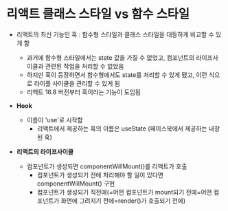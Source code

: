 # 리액트 클래스 스타일 vs 함수 스타일

- 리액트의 최신 기능인 훅 : 함수형 스타일과 클래스 스타일을 대등하게 비교할 수 있게 함
  - 과거에 함수형 스타일에서는 state 값을 가질 수 없었고, 컴포넌트의 라이프사이클과 관련된 작업을 처리할 수 없었음
  - 하지만 훅이 등장하면서 함수형에서도 state를 처리할 수 있게 됐고, 이런 식으로 라이플 사이클을 관리할 수 있게 됨
  - 리액트 16.8 버전부터 훅이라는 기능이 도입됨

- <b>Hook</b>
  - 이름이 'use'로 시작함
    - 리액트에서 제공하는 훅의 이름은 useState (페이스북에서 제공하는 내장된 훅)

- <b>리액트의 라이프사이클</b>
  - 컴포넌트가 생성되면 componentWillMount()를 리액트가 호출
    - 컴포넌트가 생성되기 전에 처리해야 할 일이 있다면 componentWillMount() 구현
    - 컴포넌트가 생성되기 직전에(=어떤 컴포넌트가 mount되기 전에=어떤 컴포넌트가 화면에 그려지기 전에=render()가 호출되기 전에) 

